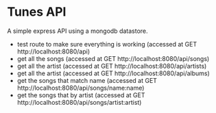 # Tunes API

A simple express API using a mongodb datastore.

+ test route to make sure everything is working (accessed at GET http://localhost:8080/api)
+ get all the songs (accessed at GET http://localhost:8080/api/songs)
+ get all the artist (accessed at GET http://localhost:8080/api/artists)
+ get all the artist (accessed at GET http://localhost:8080/api/albums)
+ get the songs that match name (accessed at GET http://localhost:8080/api/songs/name:name)
+ get the songs that by artist (accessed at GET http://localhost:8080/api/songs/artist:artist)
